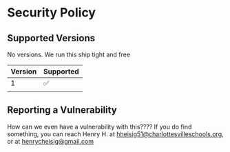 # Security Policy

## Supported Versions

No versions. We run this ship tight and free

| Version | Supported          |
| ------- | ------------------ |
| 1       | :white_check_mark: |
|         |                    |

## Reporting a Vulnerability

How can we even have a vulnerability with this???? If you do find something, you can reach Henry H. at [hheisig51@charlottesvilleschools.org](mailto:hheisig51@charlottesvilleschools.org), or at [henrycheisig@gmail.com](mailto:henrycheisig@gmail.com)
